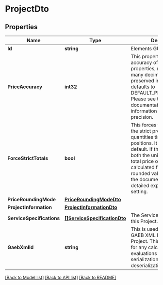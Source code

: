 # ProjectDto

## Properties

Name | Type | Description | Notes
------------ | ------------- | ------------- | -------------
**Id** | **string** | Elements GUID identifier. | 
**PriceAccuracy** | **int32** | This property controls the accuracy of all price properties, meaning how many decimal places are preserved in calculations. It defaults to DEFAULT_PRICE_ACCURACY. Please see the Dangl.AVA documentation for further information about decimal precision. | 
**ForceStrictTotals** | **bool** | This forces total prices to be the strict product of quantities times unit price in positions. It is enabled by default. If this is disabled, both the unit price and the total price of positions is calculated from the non-rounded values. Please see the documentation for a more detailed explanation of this setting. | 
**PriceRoundingMode** | [**PriceRoundingModeDto**](PriceRoundingModeDto.md) |  | 
**ProjectInformation** | [**ProjectInformationDto**](ProjectInformationDto.md) |  | [optional] 
**ServiceSpecifications** | [**[]ServiceSpecificationDto**](ServiceSpecificationDto.md) | The ServiceSpecifications in this Project. | [optional] 
**GaebXmlId** | **string** | This is used to store the GAEB XML Id within this Project. This data is not used for any calculations or evaluations but only for GAEB serialization and deserialization. | [optional] 

[[Back to Model list]](../README.md#documentation-for-models) [[Back to API list]](../README.md#documentation-for-api-endpoints) [[Back to README]](../README.md)


